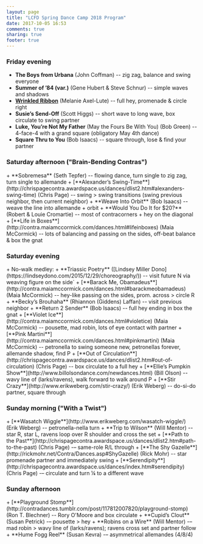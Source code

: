 ```yaml
---
layout: page
title: "LCFD Spring Dance Camp 2018 Program"
date: 2017-10-05 16:53
comments: true
sharing: true
footer: true
---
```

<h3 class="horizline">Friday evening</h3>

+ **The Boys from Urbana** (John Coffman) -- zig zag, balance and swing everyone
+ **Summer of ’84 (var.)** (Gene Hubert & Steve Schnur) -- simple waves and shadows
+ [**Wrinkled Ribbon**](http://www.maxellute.net/wrinkled.html) (Melanie Axel-Lute) -- full hey, promenade & circle right
+ **Susie’s Send-Off** (Scott Higgs) -- short wave to long wave, box circulate to swing partner
+ **Luke, You’re Not My Father** (May the Fours Be With You) (Bob Green) -- 4-face-4 with a grand square (obligatory May 4th dance)
+ **Square Thru to You** (Bob Isaacs) -- square through, lose & find your partner

<h3 class="horizline">Saturday afternoon ("Brain-Bending Contras")</h3>
+ **Sobremesa** (Seth Tepfer) -- flowing dance, turn single to zig zag, turn single to allemande
+ [**Alexander’s Swing-Time**](http://chrispagecontra.awardspace.us/dances/dlist2.htm#alexanders-swing-time) (Chris Page) -- swing > swing transitions (swing previous neighbor, then current neighbor)
+ **Weave Into Orbit** (Bob Isaacs) -- weave the line into allemande + orbit
+ **Would You Do It for $20?** (Robert & Louie Cromartie) -- most of contracorners + hey on the diagonal
+ [**Life in Boxes**](http://contra.maiamccormick.com/dances.html#lifeinboxes) (Maia McCormick) -- lots of balancing and passing on the sides, off-beat balance & box the gnat

<h3 class="horizline">Saturday evening</h3>
+ No-walk medley:
  + **Triassic Poetry** ([Lindsey Miller Dono](https://lindseydono.com/2015/12/29/choreography/)) -- visit future N via weaving figure on the side`
  + [**Barack Me, Obamadeus**](http://contra.maiamccormick.com/dances.html#barackmeobamadeus) (Maia McCormick) -- hey-like passing on the sides, prom. across > circle R
  + **Becky’s Brouhaha** (Rhiannon (Giddens) Laffan) -- visit previous neighbor
  + **Return 2 Sender** (Bob Isaacs) -- full hey ending in box the gnat
+ [**Violet Ice**](http://contra.maiamccormick.com/dances.html#violetice) (Maia McCormick) -- pousette, mad robin, lots of eye contact with partner
+ [**Pink Martini**](http://contra.maiamccormick.com/dances.html#pinkmartini) (Maia McCormick) -- petronella to swing someone new, petronellas forever, allemande shadow, find P
+ [**Out of Circulation**](http://chrispagecontra.awardspace.us/dances/dlist2.htm#out-of-circulation) (Chris Page) -- box circulate to a full hey
+ [**Ellie’s Pumpkin Show**](http://www.billolsondance.com/newdances.html) (Bill Olson) -- wavy line of (larks/ravens), walk forward to walk around P
+ [**Stir Crazy**](http://www.erikweberg.com/stir-crazy/) (Erik Weberg) -- do-si-do partner, square through

<h3 class="horizline">Sunday morning ("With a Twist")</h3>
+ [**Wasatch Wiggle**](http://www.erikweberg.com/wasatch-wiggle/) (Erik Weberg) -- petronella-nella turn
+ **Trip to Wilson** (Will Mentor) -- star R, star L, ravens loop over R shoulder and cross the set
+ [**Path to the Past**](http://chrispagecontra.awardspace.us/dances/dlist2.htm#path-to-the-past) (Chris Page) -– same-role R/L through
+ [**The Shy Gazelle**](http://rickmohr.net/Contra/Dances.asp#ShyGazelle) (Rick Mohr) -- star promenade partner and immediately swing
+ [**Serendipity**](http://chrispagecontra.awardspace.us/dances/index.htm#serendipity) (Chris Page) -– circulate and turn ¼ to a different wave

<h3 class="horizline">Sunday afternoon</h3>
+ [**Playground Stomp**](http://contradances.tumblr.com/post/117812007820/playground-stomp) (Ron T. Blechner) -- Rory O'Moore and box circulate
+ **Cupid’s Clout** (Susan Petrick) -– pousette > hey
+ **Robins on a Wire** (Will Mentor) -– mad robin > wavy line of (larks/ravens); ravens cross set and partner follow
+ **Hume Fogg Reel** (Susan Kevra) -– asymmetrical allemandes (4/8/4)

